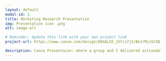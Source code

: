 ```yaml
---
layout: default
modal-id: 1
title: Marketing Research Presentation
img: Presentation icon .png
alt: image-alt

# Reminder: Update this link with your own project link
project-url: https://www.canva.com/design/DAGAL55_jhY/s7jSrBeJrMjs5CXQ-mGTnw/view?utm_content=DAGAL55_jhY&utm_campaign=designshare&utm_medium=link2&utm_source=uniquelinks&utlId=hffab84e371

description: Canva Presentaion: where a group and I delivered actionable, data-driven insights to a social media marketer through comprehensive research analysis, enabling the optimization of services for two local food and beverage businesses.
---
```


